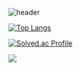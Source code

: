 ![header](https://capsule-render.vercel.app/api?type=waving&color=gradient&height=400&text=Hello%20!&desc=Hello%20capsule%20render)


[![Top Langs](https://github-readme-stats.vercel.app/api/top-langs/?username=GEISHAz&layout=compact)](https://github.com/GEISHAz/github-readme-stats)


[![Solved.ac Profile](http://mazassumnida.wtf/api/v2/generate_badge?boj=allmin9702)](https://solved.ac/allmin9702)

<img src="https://capsule-render.vercel.app/api?type=waving&color=AFAFF8&height=150&section=footer" />